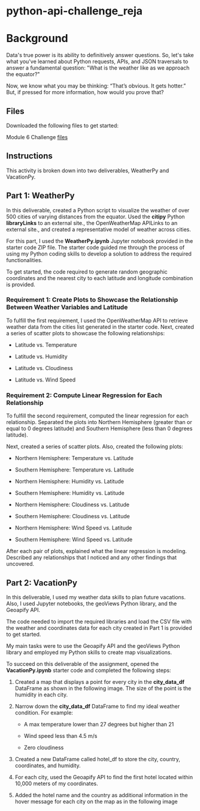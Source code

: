 # python-api-challenge_reja


# Background # 

Data's true power is its ability to definitively answer questions. So, let's take what you've learned about Python requests, APIs, and JSON traversals to answer a fundamental question: "What is the weather like as we approach the equator?"

Now, we know what you may be thinking: “That’s obvious. It gets hotter.” But, if pressed for more information, how would you prove that?


## Files ##

Downloaded the following files to get started:

Module 6 Challenge [files](https://courses.bootcampspot.com/courses/3819/assignments/56678?module_item_id=999527)

## Instructions ##

This activity is broken down into two deliverables, WeatherPy and VacationPy.

## Part 1: WeatherPy ##

In this deliverable, created a Python script to visualize the weather of over 500 cities of varying distances from the equator. Used the **citipy** Python **libraryLinks** to an external site., the OpenWeatherMap APILinks to an external site., and created a representative model of weather across cities.

For this part, I used the **WeatherPy.ipynb** Jupyter notebook provided in the starter code ZIP file. The starter code guided me through the process of using my Python coding skills to develop a solution to address the required functionalities.

To get started, the code required to generate random geographic coordinates and the nearest city to each latitude and longitude combination is provided.

### Requirement 1: Create Plots to Showcase the Relationship Between Weather Variables and Latitude ###

To fulfill the first requirement, I used the OpenWeatherMap API to retrieve weather data from the cities list generated in the starter code. Next, created a series of scatter plots to showcase the following relationships:

- Latitude vs. Temperature

- Latitude vs. Humidity

- Latitude vs. Cloudiness

- Latitude vs. Wind Speed

### Requirement 2: Compute Linear Regression for Each Relationship ###

To fulfill the second requirement, computed the linear regression for each relationship. Separated the plots into Northern Hemisphere (greater than or equal to 0 degrees latitude) and Southern Hemisphere (less than 0 degrees latitude). 

Next, created a series of scatter plots. Also, created the following plots:

- Northern Hemisphere: Temperature vs. Latitude

- Southern Hemisphere: Temperature vs. Latitude

- Northern Hemisphere: Humidity vs. Latitude

- Southern Hemisphere: Humidity vs. Latitude

- Northern Hemisphere: Cloudiness vs. Latitude

- Southern Hemisphere: Cloudiness vs. Latitude

- Northern Hemisphere: Wind Speed vs. Latitude

- Southern Hemisphere: Wind Speed vs. Latitude

After each pair of plots, explained what the linear regression is modeling. Described any relationships that I noticed and any other findings that uncovered.

## Part 2: VacationPy ##


In this deliverable, I used my weather data skills to plan future vacations. Also, I used Jupyter notebooks, the geoViews Python library, and the Geoapify API.

The code needed to import the required libraries and load the CSV file with the weather and coordinates data for each city created in Part 1 is provided to get started.

My main tasks were to use the Geoapify API and the geoViews Python library and employed my Python skills to create map visualizations.

To succeed on this deliverable of the assignment, opened the **VacationPy.ipynb** starter code and completed the following steps:

1. Created a map that displays a point for every city in the **city_data_df** DataFrame as shown in the following image. The size of the point is the humidity in each city.
2. Narrow down the **city_data_df** DataFrame to find my ideal weather condition. For example:
   - A max temperature lower than 27 degrees but higher than 21

   - Wind speed less than 4.5 m/s

   - Zero cloudiness

3. Created a new DataFrame called hotel_df to store the city, country, coordinates, and humidity.

4. For each city, used the Geoapify API to find the first hotel located within 10,000 meters of my coordinates.

5. Added the hotel name and the country as additional information in the hover message for each city on the map as in the following image
